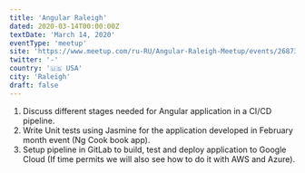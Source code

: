 ```yaml
---
title: 'Angular Raleigh'
dated: 2020-03-14T00:00:00Z
textDate: 'March 14, 2020'
eventType: 'meetup'
site: 'https://www.meetup.com/ru-RU/Angular-Raleigh-Meetup/events/268732365/'
twitter: '-'
country: '🇺🇸 USA'
city: 'Raleigh'
draft: false
---
```


1. Discuss different stages needed for Angular application in a CI/CD pipeline.
2. Write Unit tests using Jasmine for the application developed in February month event (Ng Cook book app).
3. Setup pipeline in GitLab to build, test and deploy application to Google Cloud (If time permits we will also see how to do it with AWS and Azure).